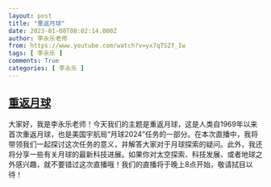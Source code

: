 ```yaml
---
layout: post
title: "重返月球"
date: 2023-01-08T08:02:14.000Z
author: 李永乐老师
from: https://www.youtube.com/watch?v=yx7qTSZf_Iw
tags: [ 李永乐 ]
comments: True
categories: [ 李永乐 ]
---
```

<!--1673164934000-->
[重返月球](https://www.youtube.com/watch?v=yx7qTSZf_Iw)
------

<div>
大家好，我是李永乐老师！今天我们的主题是重返月球，这是人类自1969年以来首次重返月球，也是美国宇航局“月球2024”任务的一部分。在本次直播中，我将带领我们一起探讨这次任务的意义，并解答大家对于月球探索的疑问。此外，我还将分享一些有关月球的最新科技进展。如果你对太空探索、科技发展、或者地球之外感兴趣，就不要错过这次直播哦！我们的直播将于晚上8点开始，敬请拭目以待！
</div>
